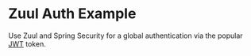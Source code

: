 # Zuul Auth Example

Use Zuul and Spring Security for a global authentication via the popular
[JWT](https://jwt.io/introduction/) token.
